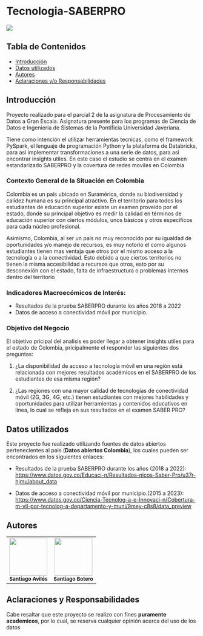 # Tecnologia-SABERPRO

![](https://www.javeriana.edu.co/recursosdb/20129/601896/escudo-footer.png)

## Tabla de Contenidos

- [Introducción](#introducción)
- [Datos utilizados](#datos-utilizados)
- [Autores](#autores)
- [Aclaraciones y/o Responsabilidades](#aclaraciones-y-responsabilidades)

## Introducción

Proyecto realizado para el parcial 2 de la asignatura de Procesamiento de Datos a Gran Escala. Asignatura presente para los programas de Ciencia de Datos e Ingenieria de Sistemas de la Pontificia Universidad Javeriana. 

Tiene como intención el utilizar herramientas tecnicas, como el framework PySpark, el lenguaje de programación Python y la plataforma de Databricks, para asi implementar transformaciones a una serie de datos, para asi encontrar insights utiles. En este caso el estudio se centra en el examen estandarizado SABERPRO y la covertura de redes moviles en Colombia 

### Contexto General de la Situación en Colombia

Colombia es un país ubicado en Suramérica, donde su biodiversidad y calidez humana es su principal atractivo. En el territorio para todos los estudiantes de educación superior existe un examen proveído por el estado, donde su principal objetivo es medir la calidad en términos de educación superior con ciertos módulos, unos básicos y otros específicos para cada núcleo profesional.

Asimismo, Colombia, al ser un país no muy reconocido por su igualdad de oportunidades y/o manejo de recursos, es muy notorio el como algunos estudiantes tienen mas ventaja que otros por el mismo acceso a la tecnología o a la conectividad. Esto debido a que ciertos territorios no tienen la misma accesibilidad a recursos que otros, esto por su desconexión con el estado, falta de infraestructura o problemas internos dentro del territorio


### Indicadores Macroecómicos de Interés:
- Resultados de la prueba SABERPRO durante los años 2018 a 2022
- Datos de acceso a conectividad móvil por municipio.

### Objetivo del Negocio
El objetivo pricipal del analisis es poder llegar a obtener insights utiles para el estado de Colombia, pricipalmente el responder las siguientes dos preguntas:

1. ¿La disponibilidad de acceso a tecnología móvil en una región está relacionada con mejores resultados académicos en el SABERPRO de los estudiantes de esa misma región?

2. ¿Las regiones con una mayor calidad de tecnologías de conectividad móvil (2G, 3G, 4G, etc.) tienen estudiantes con mejores habilidades y oportunidades para utilizar herramientas y contenidos educativos en línea, lo cual se refleja en sus resultados en el examen SABER PRO?

## Datos utilizados

Este proyecto fue realizado utilizando fuentes de datos abiertos pertenecientes al pais (**Datos abiertos Colombia**), los cuales pueden ser encontrados en los siguientes enlaces: 

- Resultados de la prueba SABERPRO durante los años (2018 a 2022): https://www.datos.gov.co/Educaci-n/Resultados-nicos-Saber-Pro/u37r-hjmu/about_data

- Datos de acceso a conectividad móvil por municipio.(2015 a 2023): https://www.datos.gov.co/Ciencia-Tecnolog-a-e-Innovaci-n/Cobertura-m-vil-por-tecnolog-a-departamento-y-muni/9mey-c8s8/data_preview

## Autores
<table>
  <tr>
<td align="center"><a href="https://github.com/Aviles17"><img src="https://avatars.githubusercontent.com/u/110882455?v=4" width="100px;" alt=""/><br /><sub><b>Santiago Avilés</b></sub></a><br /></td>
<td align="center"><a href="https://github.com/SBoteroP"><img src="https://avatars.githubusercontent.com/u/68749776?s=400&u=985d505e9c62f2f7fa7d08a46e406a451995b5a4&v=4" width="100px;" alt=""/><br /><sub><b>Santiago Botero</b></sub></a><br /></td>
  </tr>
</table>

## Aclaraciones y Responsabilidades

Cabe resaltar que este proyecto se realizo con fines **puramente academicos**, por lo cual, se reserva cualquier opinión acerca del uso de los datos
